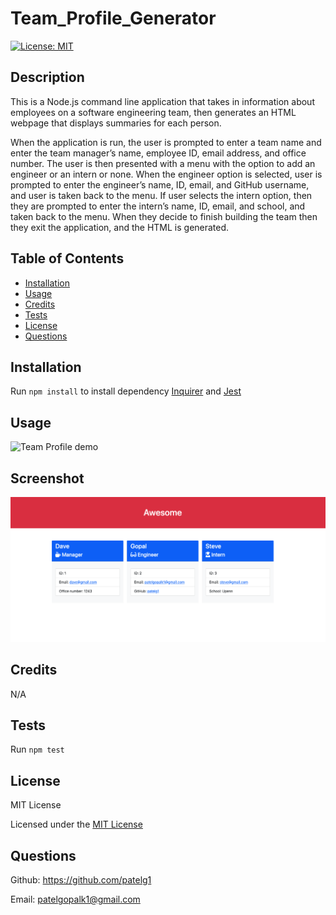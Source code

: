 # Team_Profile_Generator

[![License: MIT](https://img.shields.io/badge/License-MIT-yellow.svg)](https://opensource.org/licenses/MIT)

## Description
This is a Node.js command line application that takes in information about employees on a software engineering team, then generates an HTML webpage that displays summaries for each person.

When the application is run, the user is prompted to enter a team name and enter the team manager’s name, employee ID, email address, and office number. The user is then presented with a menu with the option to add an engineer or an intern or none. When the engineer option is selected, user is prompted to enter the engineer’s name, ID, email, and GitHub username, and user is taken back to the menu. If user selects the intern option, then they are prompted to enter the intern’s name, ID, email, and school, and taken back to the menu. When they decide to finish building the team
then they exit the application, and the HTML is generated.

## Table of Contents
* [Installation](#installation)
* [Usage](#usage)
* [Credits](#credits)
* [Tests](#tests)
* [License](#license)
* [Questions](#questions)
  
## Installation
Run `npm install` to install dependency [Inquirer](https://www.npmjs.com/package/inquirer) and [Jest](https://www.npmjs.com/package/jest)

## Usage
![Team Profile demo](./assets/Team_Profile_demo.gif)

## Screenshot
![Team Profile Generator screenshot](./assets/team_profile_screenshot.png)

## Credits
N/A

## Tests
Run `npm test`

## License
MIT License 

Licensed under the [MIT License](https://choosealicense.com/licenses/mit/)

## Questions
Github: https://github.com/patelg1 

Email: patelgopalk1@gmail.com

